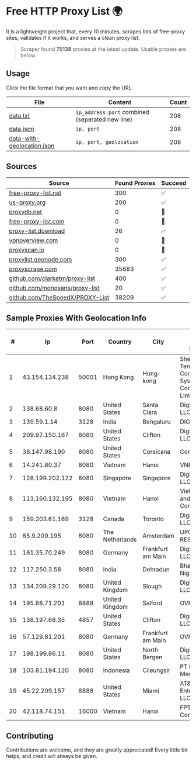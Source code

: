 
# Free HTTP Proxy List 🌍

It is a lightweight project that, every 10 minutes, scrapes lots of free-proxy sites, validates if it works, and serves a clean proxy list.


> Scraper found **75138** proxies at the latest update. Usable proxies are below.

## Usage

Click the file format that you want and copy the URL.


|File|Content|Count|
|----|-------|-----|
|[data.txt](https://raw.githubusercontent.com/themiralay/Proxy-List-World/master/data.txt)|`ip_address:port` combined (seperated new line)|208|
|[data.json](https://raw.githubusercontent.com/themiralay/Proxy-List-World/master/data.json)|`ip, port`|208|
|[data-with-geolocation.json](https://raw.githubusercontent.com/themiralay/Proxy-List-World/master/data-with-geolocation.json)|`ip, port, geolocation`|208|

## Sources

|Source|Found Proxies|Succeed|
|------|-------------|-------|
|[free-proxy-list.net](https://free-proxy-list.net)|300|✅|
|[us-proxy.org](https://www.us-proxy.org)|200|✅|
|[proxydb.net](http://proxydb.net)|0|🚫|
|[free-proxy-list.com](https://free-proxy-list.com/?page=&port=&type%5B%5D=http&type%5B%5D=https&up_time=0&search=Search)|0|🚫|
|[proxy-list.download](https://www.proxy-list.download/HTTP)|26|✅|
|[vpnoverview.com](https://vpnoverview.com/privacy/anonymous-browsing/free-proxy-servers)|0|🚫|
|[proxyscan.io](https://www.proxyscan.io)|0|🚫|
|[proxylist.geonode.com](https://proxylist.geonode.com/api/proxy-list?limit=300&page=1&sort_by=lastChecked&sort_type=desc&protocols=http,https)|300|✅|
|[proxyscrape.com](https://api.proxyscrape.com/v2/?request=displayproxies&protocol=http&timeout=10000&country=all&ssl=all&anonymity=all)|35683|✅|
|[github.com/clarketm/proxy-list](https://raw.githubusercontent.com/clarketm/proxy-list/master/proxy-list-raw.txt)|400|✅|
|[github.com/monosans/proxy-list](https://raw.githubusercontent.com/monosans/proxy-list/main/proxies/http.txt)|20|✅|
|[github.com/TheSpeedX/PROXY-List](https://raw.githubusercontent.com/TheSpeedX/PROXY-List/master/http.txt)|38209|✅|


## Sample Proxies With Geolocation Info

|#|Ip|Port|Country|City|Internet Service Provider|
|-|--|----|-------|----|-------------------------|
|1|43.154.134.238|50001|Hong Kong|Hong-kong|Shenzhen Tencent Computer Systems Company Limited|
|2|138.68.60.8|8080|United States|Santa Clara|DigitalOcean, LLC|
|3|139.59.1.14|3128|India|Bengaluru|DIGITALOCEAN|
|4|209.97.150.167|8080|United States|Clifton|DigitalOcean, LLC|
|5|38.147.98.190|8080|United States|Corsicana|Corsicana ISD|
|6|14.241.80.37|8080|Vietnam|Hanoi|VNPT|
|7|128.199.202.122|8080|Singapore|Singapore|DigitalOcean, LLC|
|8|113.160.132.195|8080|Vietnam|Hanoi|VietNam Post and Telecom Corporation|
|9|159.203.61.169|3128|Canada|Toronto|DigitalOcean, LLC|
|10|85.9.209.195|8080|The Netherlands|Amsterdam|UPCLOUD-RESERVE|
|11|161.35.70.249|8080|Germany|Frankfurt am Main|DigitalOcean, LLC|
|12|117.250.3.58|8080|India|Dehradun|Bharat Sanchar Nigam Ltd|
|13|134.209.29.120|8080|United Kingdom|Slough|DigitalOcean, LLC|
|14|195.88.71.201|8888|United Kingdom|Salford|OVH SAS|
|15|138.197.68.35|4857|United States|Clifton|DigitalOcean, LLC|
|16|57.129.81.201|8080|Germany|Frankfurt am Main|OVH SAS|
|17|198.199.86.11|8080|United States|North Bergen|DigitalOcean, LLC|
|18|103.81.194.120|8080|Indonesia|Cileungsir|PT Rtiga Global Media|
|19|45.22.209.157|8888|United States|Miami|AT&T Enterprises, LLC|
|20|42.118.74.151|16000|Vietnam|Hanoi|FPT Telecom Company|



## Contributing

Contributions are welcome, and they are greatly appreciated! Every
little bit helps, and credit will always be given.

